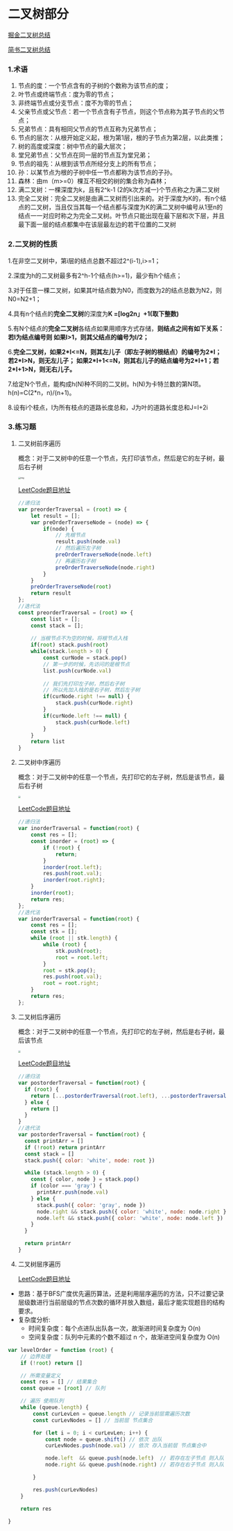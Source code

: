 # 二叉树部分

[掘金二叉树总结](https://juejin.im/post/6844903600720707597)

[简书二叉树总结](https://www.jianshu.com/p/20c8881c6b86)

### 1.术语 

1. 节点的度：一个节点含有的子树的个数称为该节点的度；
2. 叶节点或终端节点：度为零的节点； 
3. 非终端节点或分支节点：度不为零的节点； 
4. 父亲节点或父节点：若一个节点含有子节点，则这个节点称为其子节点的父节点； 
5. 兄弟节点：具有相同父节点的节点互称为兄弟节点； 
6. 节点的层次：从根开始定义起，根为第1层，根的子节点为第2层，以此类推； 
7. 树的高度或深度：树中节点的最大层次； 
8. 堂兄弟节点：父节点在同一层的节点互为堂兄弟； 
9. 节点的祖先：从根到该节点所经分支上的所有节点； 
10. 孙：以某节点为根的子树中任一节点都称为该节点的子孙。 
11. 森林：由m（m>=0）棵互不相交的树的集合称为森林； 
12. 满二叉树：一棵深度为k，且有2^k-1 (2的k次方减一)个节点称之为满二叉树 
13. 完全二叉树：完全二叉树是由满二叉树而引出来的。对于深度为K的，有n个结点的二叉树，当且仅当其每一个结点都与深度为K的满二叉树中编号从1至n的结点一一对应时称之为完全二叉树。叶节点只能出现在最下层和次下层，并且最下面一层的结点都集中在该层最左边的若干位置的二叉树

### 2.二叉树的性质

1.在非空二叉树中，第i层的结点总数不超过2^(i-1),i>=1； 

2.深度为h的二叉树最多有2^h-1个结点(h>=1)，最少有h个结点； 

3.对于任意一棵二叉树，如果其叶结点数为N0，而度数为2的结点总数为N2，则N0=N2+1； 

4.具有n个结点的**完全二叉树**的深度为**K =[log2n」+1(取下整数)** 

5.有N个结点的**完全二叉树**各结点如果用顺序方式存储，**则结点之间有如下关系： 若I为结点编号则 如果I>1，则其父结点的编号为I/2；** 

6.**完全二叉树，如果2\*I<=N，则其左儿子（即左子树的根结点）的编号为2\*I；若2\*I>N，则无左儿子； 如果2\*I+1<=N，则其右儿子的结点编号为2\*I+1；若2\*I+1>N，则无右儿子。** 

7.给定N个节点，能构成h(N)种不同的二叉树。h(N)为卡特兰数的第N项。h(n)=C(2*n，n)/(n+1)。 

8.设有i个枝点，I为所有枝点的道路长度总和，J为叶的道路长度总和J=I+2i

### 3.练习题

1. 二叉树前序遍历

   概念：对于二叉树中的任意一个节点，先打印该节点，然后是它的左子树，最后右子树

   <img src="https://pic.leetcode-cn.com/d7948dc5e50e70cc84cfbd0e0cf989da40eb96167f03b710392be45b8c415662.png" alt="img" style="zoom:33%;" />

   [LeetCode题目地址](https://leetcode-cn.com/problems/binary-tree-preorder-traversal/solution/)

   ```javascript
   //递归法
   var preorderTraversal = (root) => {
       let result = [];
       var preOrderTraverseNode = (node) => {
           if(node) {
               // 先根节点
               result.push(node.val)
               // 然后遍历左子树
               preOrderTraverseNode(node.left)
               // 再遍历右子树
               preOrderTraverseNode(node.right)
           }
       }
       preOrderTraverseNode(root)
       return result
   };
   //迭代法
   const preorderTraversal = (root) => {
       const list = [];
       const stack = [];
       
       // 当根节点不为空的时候，将根节点入栈
       if(root) stack.push(root)
       while(stack.length > 0) {
           const curNode = stack.pop()
           // 第一步的时候，先访问的是根节点
           list.push(curNode.val)
           
           // 我们先打印左子树，然后右子树
           // 所以先加入栈的是右子树，然后左子树
           if(curNode.right !== null) {
               stack.push(curNode.right)
           }
           if(curNode.left !== null) {
               stack.push(curNode.left)
           }
       }
       return list
   }
   ```

   

2. 二叉树中序遍历

   概念：对于二叉树中的任意一个节点，先打印它的左子树，然后是该节点，最后右子树

   <img src="https://pic.leetcode-cn.com/c7b23b11e779559a5b0c53b3549c97ab5dbd49e7a867feed4fb4165b8ef4d495.png" style="zoom:33%;" />

   [LeetCode题目地址](https://leetcode-cn.com/problems/binary-tree-inorder-traversal/)

   ```javascript
   //递归法
   var inorderTraversal = function(root) {
       const res = [];
       const inorder = (root) => {
           if (!root) {
               return;
           }
           inorder(root.left);
           res.push(root.val);
           inorder(root.right);
       }
       inorder(root);
       return res;
   };
   //迭代法
   var inorderTraversal = function(root) {
       const res = [];
       const stk = [];
       while (root || stk.length) {
           while (root) {
               stk.push(root);
               root = root.left;
           }
           root = stk.pop();
           res.push(root.val);
           root = root.right;
       }
       return res;
   };
   ```

   

3. 二叉树后序遍历

   概念：对于二叉树中的任意一个节点，先打印它的左子树，然后是右子树，最后该节点

   <img src="https://pic.leetcode-cn.com/bad9b52cb37fc71193e419e886fb808bc7ea55462af53d5dffe6362950a27665.png" style="zoom: 33%;" />

   

   [LeetCode题目地址](https://leetcode-cn.com/problems/binary-tree-postorder-traversal/)

   ```JavaScript
   //递归法
   var postorderTraversal = function(root) {
     if (root) {
       return [...postorderTraversal(root.left), ...postorderTraversal(root.right), root.val]
     } else {
       return []
     }
   }
   //迭代法
   var postorderTraversal = function(root) {
     const printArr = []
     if (!root) return printArr
     const stack = []
     stack.push({ color: 'white', node: root })
   
     while (stack.length > 0) {
       const { color, node } = stack.pop()
       if (color === 'gray') {
         printArr.push(node.val)
       } else {
         stack.push({ color: 'gray', node })
         node.right && stack.push({ color: 'white', node: node.right })
         node.left && stack.push({ color: 'white', node: node.left })
       }
     }
   
     return printArr
   }
   ```

   

4. 二叉树层序遍历

   [LeetCode题目地址](https://leetcode-cn.com/problems/binary-tree-level-order-traversal/)

- 思路：基于BFS广度优先遍历算法，还是利用层序遍历的方法，只不过要记录层级数进行当前层级的节点次数的循环并放入数组，最后才能实现题目的结构要求。
- 复杂度分析:
  - 时间复杂度：每个点进队出队各一次，故渐进时间复杂度为 O(n)
  - 空间复杂度：队列中元素的个数不超过 n 个，故渐进空间复杂度为 O(n)

```javascript
var levelOrder = function (root) {
    // 边界处理
    if (!root) return []

    // 所需变量定义
    const res = [] // 结果集合
    const queue = [root] // 队列

    // 遍历 使用队列
    while (queue.length) {
        const curLevLen = queue.length // 记录当前层需遍历次数
        const curLevNodes = [] // 当前层 节点集合

        for (let i = 0; i < curLevLen; i++) {
            const node = queue.shift() // 依次 出队
            curLevNodes.push(node.val) // 依次 存入当前层 节点集合中

            node.left  && queue.push(node.left)  // 若存在左子节点 则入队 更新queue
            node.right && queue.push(node.right) // 若存在右子节点 则入队 更新queue

        }

        res.push(curLevNodes)
    }

    return res

}

```



